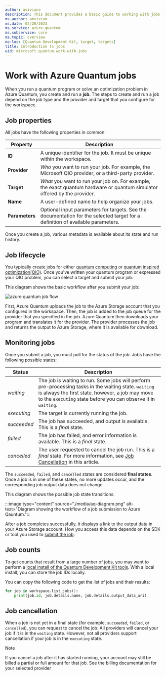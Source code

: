 ```yaml
---
author: aviviano
description: This document provides a basic guide to working with jobs in Azure Quantum.
ms.author: amvivian
ms.date: 02/20/2023
ms.service: azure-quantum
ms.subservice: core
ms.topic: overview
no-loc: [Quantum Development Kit, target, targets]
title: Introduction to jobs
uid: microsoft.quantum.work-with-jobs
---
```


# Work with Azure Quantum jobs

When you run a quantum program or solve an optimization problem in Azure Quantum,
you create and run a **job**. The steps to create and run a job depend on
the job type and the provider and target that you configure for the workspace.  

## Job properties

All jobs have the following properties in common:

|Property |Description|
|-----|----|
|**ID**|A unique identifier for the job. It must be unique within the workspace.    |
|**Provider**|_Who_ you want to run your job. For example, the Microsoft QIO provider, or a third-party provider. |
|**Target**| _What_ you want to run your job on. For example, the exact quantum hardware or quantum simulator offered by the provider. |
|**Name**|A user-defined name to help organize your jobs.|
|**Parameters**|Optional input parameters for targets. See the documentation for the selected target for a definition of available parameters.|

Once you create a job, various metadata is available about its state and run history.

## Job lifecycle

You typically create jobs for either [quantum computing](xref:microsoft.quantum.overview.understanding) or [quantum inspired optimization(QIO)](xref:microsoft.quantum.optimization.concepts.overview.introduction). Once you've written
your quantum program or expressed your QIO problem, you can select a target and
submit your job.

This diagram shows the basic workflow after you submit your job:

![azure quantum job flow](~/media/azure-quantum-flow-diagram-providers.svg)

First, Azure Quantum uploads the job to the Azure Storage account that you configured in the workspace. Then, the job is added to the job queue for the provider that you specified in the job. Azure Quantum then downloads your program and translates it for the provider. The provider processes the job and returns the output to Azure Storage, where it is available for download. 

## Monitoring jobs

Once you submit a job, you must poll for the status of the job. Jobs have
the following possible states:

|Status|Description|
|---|---|
|*waiting*|The job is waiting to run. Some jobs will perform  pre-processing tasks in the waiting state. `waiting` is always the first state, however, a job may move to the `executing` state before you can observe it in `waiting`.   |
|*executing*|The target is currently running the job.   |
|*succeeded*|The job has succeeded, and output is available. This is a *final* state. |
|*failed*|The job has failed, and error information is available. This is a *final* state.|
|*cancelled*|The user requested to cancel the job run. This is a *final* state. For more information, see [Job Cancellation](#job-cancellation) in this article.|

The `succeeded`, `failed`, and `cancelled` states are considered **final states**. Once a job is in one of these states, no more updates occur, and the corresponding job output data does not change.

This diagram shows the possible job state transitions:

:::image type="content" source="./media/aq-diagram.png" alt-text="Diagram showing the workflow of a job submission to Azure Qauntum.":::


After a job completes successfully, it displays a link to the output data in your Azure Storage account. How you access this data depends on the SDK or tool you used to [submit the job](xref:microsoft.quantum.submit-jobs).

## Job counts

To get counts that result from a large number of jobs, you may want to perform a [local install of the Quantum Development Kit tools](xref:microsoft.quantum.install-qdk.overview). With a local install, you can store the job IDs locally. 

You can copy the following code to get the list of jobs and their results:

```python
for job in workspace.list_jobs():
    print(job.id, job.details.name, job.details.output_data_uri)
```

## Job cancellation

When a job is not yet in a final state (for example, `succeeded`, `failed`, or `cancelled`), you can request to cancel the job. All providers will cancel your job if it is in the `waiting` state. However, not all providers support cancellation if your job is in the `executing` state.

> [!NOTE]
>If you cancel a job after it has started running, your account may still be billed a
partial or full amount for that job. See the billing documentation for
your selected provider


